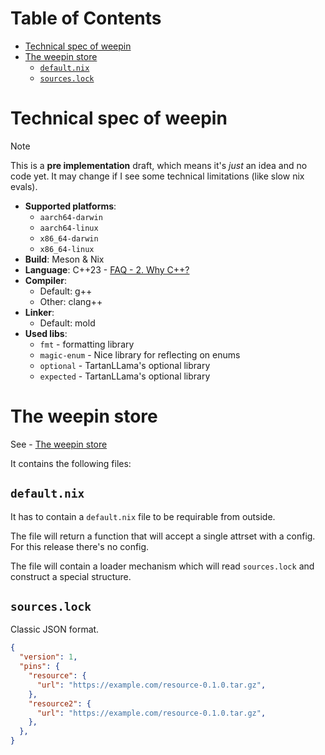 # Table of Contents

<!-- vim-markdown-toc GFM -->

* [Technical spec of weepin](#technical-spec-of-weepin)
* [The weepin store](#the-weepin-store)
  * [`default.nix`](#defaultnix)
  * [`sources.lock`](#sourceslock)

<!-- vim-markdown-toc -->

# Technical spec of weepin

> [!NOTE]
> This is a **pre implementation** draft, which means it's *just* an idea and no code yet.
> It may change if I see some technical limitations (like slow nix evals).

- **Supported platforms**:
  - `aarch64-darwin`
  - `aarch64-linux`
  - `x86_64-darwin`
  - `x86_64-linux`
- **Build**: Meson & Nix
- **Language**: C++23 - [FAQ - 2. Why C++?](../../faq.md#2-why-c)
- **Compiler**:
  - Default: g++
  - Other: clang++
- **Linker**:
  - Default: mold
- **Used libs**:
  - `fmt` - formatting library
  - `magic-enum` - Nice library for reflecting on enums
  - `optional` - TartanLLama's optional library
  - `expected` - TartanLLama's optional library

# The weepin store

See - [The weepin store](./functional.md#the-weepin-store)

It contains the following files:

## `default.nix`

It has to contain a `default.nix` file to be requirable from outside.

The file will return a function that will accept a single attrset with a config. 
For this release there's no config.

The file will contain a loader mechanism which will read `sources.lock` and construct a special structure.

## `sources.lock`

<!-- TODO: Fill this out -->

Classic JSON format.

```json
{
  "version": 1,
  "pins": {
    "resource": {
      "url": "https://example.com/resource-0.1.0.tar.gz",
    },
    "resource2": {
      "url": "https://example.com/resource-0.1.0.tar.gz", 
    },
  },
}
```
